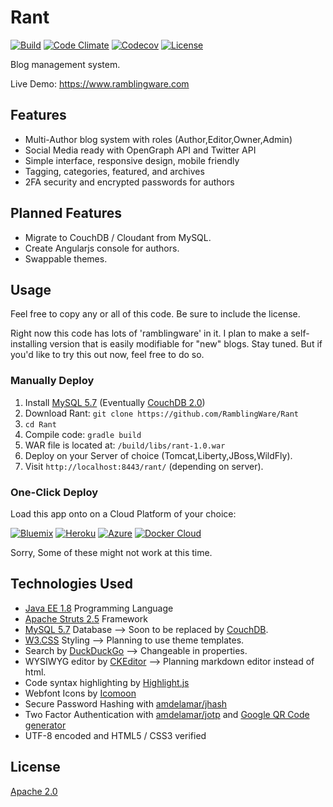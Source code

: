 # Rant

[![Build](https://img.shields.io/travis/RamblingWare/Rant.svg)](https://travis-ci.org/RamblingWare/Rant)
[![Code Climate](https://img.shields.io/codeclimate/github/RamblingWare/Rant.svg)](https://codeclimate.com/github/RamblingWare/Rant)
[![Codecov](https://img.shields.io/codecov/c/github/RamblingWare/Rant.svg)](https://codecov.io/gh/RamblingWare/Rant)
[![License](https://img.shields.io/:license-apache-blue.svg)](https://github.com/RamblingWare/Rant/blob/master/LICENSE)


Blog management system.

Live Demo: https://www.ramblingware.com

## Features

 *  Multi-Author blog system with roles (Author,Editor,Owner,Admin)
 *  Social Media ready with OpenGraph API and Twitter API
 *  Simple interface, responsive design, mobile friendly
 *  Tagging, categories, featured, and archives
 *  2FA security and encrypted passwords for authors
 
## Planned Features

 * Migrate to CouchDB / Cloudant from MySQL.
 * Create Angularjs console for authors.
 * Swappable themes.

## Usage

Feel free to copy any or all of this code. Be sure to include the license.

Right now this code has lots of 'ramblingware' in it. I plan to make a self-installing version that is easily modifiable for "new" blogs. Stay tuned. But if you'd like to try this out now, feel free to do so.

### Manually Deploy

 1. Install [MySQL 5.7](https://www.mysql.com/) (Eventually [CouchDB 2.0](https://couchdb.apache.org/))
 1. Download Rant: `git clone https://github.com/RamblingWare/Rant`
 1. `cd Rant`
 1. Compile code: `gradle build`
 1. WAR file is located at: `/build/libs/rant-1.0.war`
 1. Deploy on your Server of choice (Tomcat,Liberty,JBoss,WildFly).
 1. Visit `http://localhost:8443/rant/` (depending on server).

### One-Click Deploy 

Load this app onto on a Cloud Platform of your choice:

[![Bluemix](https://bluemix.net/deploy/button.png)](https://bluemix.net/deploy?repository=https://github.com/RamblingWare/Rant)
[![Heroku](https://www.herokucdn.com/deploy/button.png)](https://heroku.com/deploy?template=https://github.com/RamblingWare/Rant)
[![Azure](https://azuredeploy.net/deploybutton.png)](https://azuredeploy.net/?repository=https://github.com/RamblingWare/Rant)
[![Docker Cloud](https://files.cloud.docker.com/images/deploy-to-dockercloud.svg)](https://cloud.docker.com/stack/deploy/?repo=https://github.com/RamblingWare/Rant)

Sorry, Some of these might not work at this time.

## Technologies Used

 *  [Java EE 1.8](https://www.java.com/) Programming Language
 *  [Apache Struts 2.5](https://struts.apache.org/) Framework
 *  [MySQL 5.7](https://www.mysql.com/) Database --> Soon to be replaced by [CouchDB](https://couchdb.apache.org/).
 *  [W3.CSS](http://www.w3schools.com/css/) Styling --> Planning to use theme templates.
 *  Search by [DuckDuckGo](https://duckduckgo.com) --> Changeable in properties.
 *  WYSIWYG editor by [CKEditor](http://ckeditor.com/download) --> Planning markdown editor instead of html.
 *  Code syntax highlighting by [Highlight.js](https://highlightjs.org/)
 *  Webfont Icons by [Icomoon](https://icomoon.io/)
 *  Secure Password Hashing with [amdelamar/jhash](https://github.com/amdelamar/jhash)
 *  Two Factor Authentication with [amdelamar/jotp](https://github.com/amdelamar/jotp) and [Google QR Code generator](https://chart.googleapis.com/chart?chs=200x200&cht=qr&chl=200x200&chld=M|0&cht=qr&chl=otpauth://totp/Company:user@test.com?secret=6ZT3L2TKZ3WYBDS7FEY65TOQZRSRUY7M&issuer=Company&algorithm=SHA1&digits=6&period=30)
 *  UTF-8 encoded and HTML5 / CSS3 verified

## License

[Apache 2.0](https://github.com/RamblingWare/Rant/blob/master/LICENSE)
